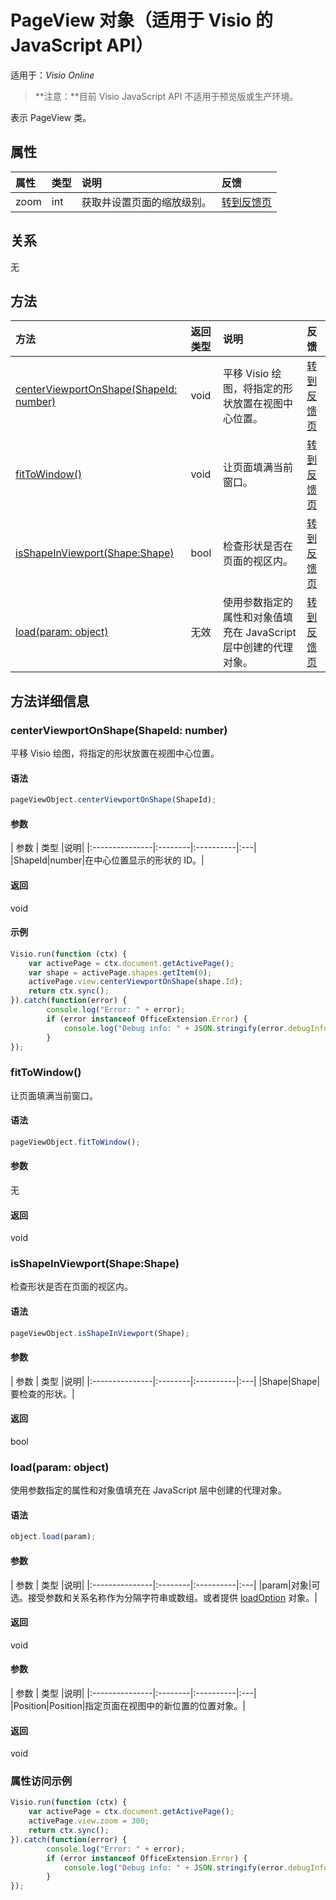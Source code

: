 # <a name="pageview-object-javascript-api-for-visio"></a>PageView 对象（适用于 Visio 的 JavaScript API）

适用于：_Visio Online_
>**注意：**目前 Visio JavaScript API 不适用于预览版或生产环境。

表示 PageView 类。

## <a name="properties"></a>属性

| 属性 | 类型 |说明| 反馈|
|:---------------|:--------|:----------|:---|
|zoom|int|获取并设置页面的缩放级别。|[转到反馈页](https://github.com/OfficeDev/office-js-docs/issues/new?title=Visio-pageView-zoom)|

## <a name="relationships"></a>关系

无

## <a name="methods"></a>方法

| 方法           | 返回类型    |说明| 反馈|
|:---------------|:--------|:----------|:---|
|[centerViewportOnShape(ShapeId: number)](#centerviewportonshapeshapeid-number)|void|平移 Visio 绘图，将指定的形状放置在视图中心位置。|[转到反馈页](https://github.com/OfficeDev/office-js-docs/issues/new?title=Visio-pageView-centerViewportOnShape)|
|[fitToWindow()](#fittowindow)|void|让页面填满当前窗口。|[转到反馈页](https://github.com/OfficeDev/office-js-docs/issues/new?title=Visio-pageView-fitToWindow)|
|[isShapeInViewport(Shape:Shape)](#isshapeinviewportshape-shape)|bool|检查形状是否在页面的视区内。|[转到反馈页](https://github.com/OfficeDev/office-js-docs/issues/new?title=Visio-pageView-isShapeInViewport)|
|[load(param: object)](#loadparam-object)|无效|使用参数指定的属性和对象值填充在 JavaScript 层中创建的代理对象。|[转到反馈页](https://github.com/OfficeDev/office-js-docs/issues/new?title=Visio-pageView-load)|

## <a name="method-details"></a>方法详细信息


### <a name="centerviewportonshapeshapeid-number"></a>centerViewportOnShape(ShapeId: number)
平移 Visio 绘图，将指定的形状放置在视图中心位置。

#### <a name="syntax"></a>语法
```js
pageViewObject.centerViewportOnShape(ShapeId);
```

#### <a name="parameters"></a>参数
| 参数    | 类型   |说明|
|:---------------|:--------|:----------|:---|
|ShapeId|number|在中心位置显示的形状的 ID。|

#### <a name="returns"></a>返回
void

#### <a name="examples"></a>示例
```js
Visio.run(function (ctx) { 
    var activePage = ctx.document.getActivePage();
    var shape = activePage.shapes.getItem(0);
    activePage.view.centerViewportOnShape(shape.Id);
    return ctx.sync();
}).catch(function(error) {
        console.log("Error: " + error);
        if (error instanceof OfficeExtension.Error) {
            console.log("Debug info: " + JSON.stringify(error.debugInfo));
        }
});
```


### <a name="fittowindow"></a>fitToWindow()
让页面填满当前窗口。

#### <a name="syntax"></a>语法
```js
pageViewObject.fitToWindow();
```

#### <a name="parameters"></a>参数
无

#### <a name="returns"></a>返回
void

### <a name="isshapeinviewportshape-shape"></a>isShapeInViewport(Shape:Shape)
检查形状是否在页面的视区内。

#### <a name="syntax"></a>语法
```js
pageViewObject.isShapeInViewport(Shape);
```

#### <a name="parameters"></a>参数
| 参数    | 类型   |说明|
|:---------------|:--------|:----------|:---|
|Shape|Shape|要检查的形状。|

#### <a name="returns"></a>返回
bool

### <a name="loadparam-object"></a>load(param: object)
使用参数指定的属性和对象值填充在 JavaScript 层中创建的代理对象。

#### <a name="syntax"></a>语法
```js
object.load(param);
```

#### <a name="parameters"></a>参数
| 参数    | 类型   |说明|
|:---------------|:--------|:----------|:---|
|param|对象|可选。接受参数和关系名称作为分隔字符串或数组。或者提供 [loadOption](loadoption.md) 对象。|

#### <a name="returns"></a>返回
void

#### <a name="parameters"></a>参数
| 参数    | 类型   |说明|
|:---------------|:--------|:----------|:---|
|Position|Position|指定页面在视图中的新位置的位置对象。|

#### <a name="returns"></a>返回
void
### <a name="property-access-examples"></a>属性访问示例
```js
Visio.run(function (ctx) { 
    var activePage = ctx.document.getActivePage();
    activePage.view.zoom = 300;
    return ctx.sync();
}).catch(function(error) {
        console.log("Error: " + error);
        if (error instanceof OfficeExtension.Error) {
            console.log("Debug info: " + JSON.stringify(error.debugInfo));
        }
});
```

